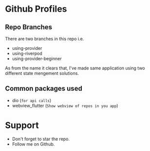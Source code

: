 # Github Profiles

## Repo Branches

There are two branches in this repo i.e.

- using-provider
- using-riverpod
- using-provider-beginner

As from the name it clears that, I've made same application using two different state mengement solutions.

## Common packages used

- dio (`for api calls`)
- webview_flutter (`Show webview of repos in you app`)

# Support

- Don't forget to star the repo.
- Follow me on Github.
